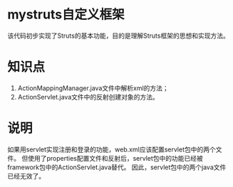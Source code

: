 # mystruts自定义框架
该代码初步实现了Struts的基本功能，目的是理解Struts框架的思想和实现方法。
# 知识点
1. ActionMappingManager.java文件中解析xml的方法；
2. ActionServlet.java文件中的反射创建对象的方法。
# 说明
如果用servlet实现注册和登录的功能，web.xml应该配置servlet包中的两个文件。
但使用了properties配置文件和反射后，servlet包中的功能已经被framework包中的ActionServlet.java替代。
因此，servlet包中的两个java文件已经无效了。
